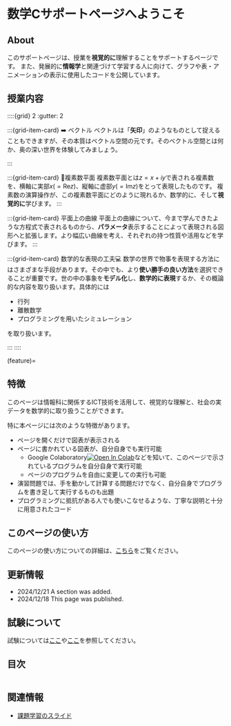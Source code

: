 # 数学Cサポートページへようこそ

## About
このサポートページは、授業を**視覚的に**理解することをサポートするページです。
また、発展的に**情報学**と関連づけて学習する人に向けて、グラフや表・アニメーションの表示に使用したコードを公開しています。

## 授業内容

::::{grid} 2
:gutter: 2

:::{grid-item-card} ➡️ ベクトル 
ベクトルは「**矢印**」のようなものとして捉えることもできますが、その本質はベクトル空間の元です。そのベクトル空間とは何か、奥の深い世界を体験してみましょう。

:::

:::{grid-item-card} 👀複素数平面
複素数平面とは$z=x+iy$で表される複素数を、横軸に実部$x(=\mathrm{Re}z)$、縦軸に虚部$y(=\mathrm{Im}z)$をとって表現したものです。
複素数の演算操作が、この複素数平面にどのように現れるか、数学的に、そして**視覚的に**学びます。
:::

:::{grid-item-card} 平面上の曲線
平面上の曲線について、今まで学んできたような方程式で表されるものから、**パラメータ**表示することによって表現される図形へと拡張します。より幅広い曲線を考え、それぞれの持つ性質や活用などを学びます。
:::

:::{grid-item-card} 数学的な表現の工夫💻
数学の世界で物事を表現する方法にはさまざまな手段があります。その中でも、より**使い勝手の良い方法**を選択できることが重要です。世の中の事象を**モデル化**し、**数学的に表現**するか、その概論的な内容を取り扱います。具体的には
- 行列
- 離散数学
- プログラミングを用いたシミュレーション

を取り扱います。

:::
::::

(feature)=
## 特徴
このページは情報科に関係するICT技術を活用して、視覚的な理解と、社会の実データを数学的に取り扱うことができます。

特に本ページには次のような特徴があります。
- ページを開くだけで図表が表示される
- ページに書かれている図表が、自分自身でも実行可能
    - Google Colaboratory[![Open In Colab](https://colab.research.google.com/assets/colab-badge.svg)](https://colab.research.google.com/github/tatchan-account/ICT_lecpage/blob/main/)などを知いて、このページで示されているプログラムを自分自身で実行可能
    - ページのプログラムを自由に変更しての実行も可能
- 演習問題では、手を動かして計算する問題だけでなく、自分自身でプログラムを書き足して実行するものも出題
- プログラミングに抵抗がある人でも使いこなせるような、丁寧な説明と十分に用意されたコード

## このページの使い方
このページの使い方についての詳細は、[こちら](usage.md)をご覧ください。

## 更新情報
- 2024/12/21 A section was added.
- 2024/12/18 This page was published.

## 試験について
試験については[ここ](http://www.et.hum.titech.ac.jp/matsuda/test.html)や[ここ](http://www.et.hum.titech.ac.jp/matsuda/test.html)を参照してください。

## 目次
```{tableofcontents}
```

## 関連情報
- [課題学習のスライド](https://github.com/tatchan-account/math_mogi/blob/01c5aab9af0cd3e78447558f0aa0385b94a7bf86/main.pdf)